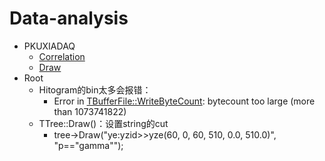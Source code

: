 # Data-analysis

  - PKUXIADAQ
    - [Correlation](./PKUXIADAQ/correlation)
    - [Draw](./PKUXIADAQ/Draw)
  - Root
    - Hitogram的bin太多会报错：
      - Error in <TBufferFile::WriteByteCount>: bytecount too large (more than 1073741822)
    - TTree::Draw()：设置string的cut
      - tree->Draw("ye:yzid>>yze(60, 0, 60, 510, 0.0, 510.0)", "p==\"gamma\"");
